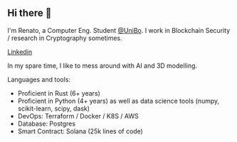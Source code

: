 ## Hi there 👋

I'm Renato, a Computer Eng. Student [@UniBo](https://www.unibo.it/it). I work in Blockchain Security / research in Cryptography sometimes. 

[Linkedin](https://www.linkedin.com/in/renato-eugenio-maria-marziano)

In my spare time, I like to mess around with AI and 3D modelling.

Languages and tools:

* Proficient in Rust (6+ years)
* Proficient in Python (4+ years) as well as data science tools (numpy, scikit-learn, scipy, dask)
* DevOps: Terraform / Docker / K8S / AWS
* Database: Postgres
* Smart Contract: Solana (25k lines of code)
